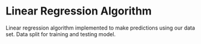 <h1>Linear Regression Algorithm</h1>

<p> Linear regression algorithm implemented to make predictions using our data set. Data split for training and testing model.</p>
